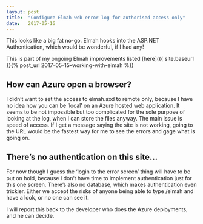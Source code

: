 ```yaml
---
layout: post
title:  "Configure Elmah web error log for authorised access only"
date:   2017-05-16
---
```


This looks like a big fat no-go.  Elmah hooks into the ASP.NET Authentication, which would be wonderful, if I had any!

This is part of my ongoing Elmah improvements listed [here]({{ site.baseurl }}{% post_url 2017-05-15-working-with-elmah %})

## How can Azure open a browser?

I didn’t want to set the access to elmah.axd to remote only, because I have no idea how you can be ‘local’ on an Azure hosted web application.  It seems to be not impossible but too complicated for the sole purpose of looking at the log, when I can store the files anyway.  The main issue is speed of access.  If I get a message saying the site is not working, going to the URL would be the fastest way for me to see the errors and gage what is going on.  

## There’s no authentication on this site…

For now though I guess the ‘login to the error screen’ thing will have to be put on hold, because I don’t have time to implement authentication just for this one screen.  There’s also no database, which makes authentication even trickier.  Either we accept the risks of anyone being able to type /elmah and have a look, or no one can see it.

I will report this back to the developer who does the Azure deployments, and he can decide.
